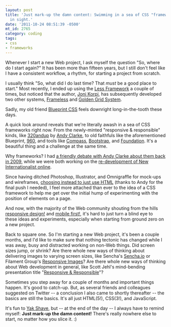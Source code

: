 ```yaml
---
layout: post
title: 'Just mark-up the damn content: Swimming in a sea of CSS "frameworks," no land
  in sight.'
date: '2011-10-24 08:51:39 -0500'
mt_id: 2765
category: coding
tags:
- css
- frameworks
---
```


Whenever I start a new Web project, I ask myself the question "So, where do I start again?" It has been more than fifteen years, but I still don't feel like I have a consistent workflow, a rhythm, for starting a project from scratch.

I usually think "So, what did I do last time? That _must_ be a good place to start." Most recently, I ended up using the [Less Framework](http://lessframework.com/) a couple of times, but noticed that the author, [Joni Korpi](http://twitter.com/jonikorpi), has subsequently developed two other systems, [Frameless](http://framelessgrid.com/) and [Golden Grid System](http://goldengridsystem.com/).

Sadly, my old friend [Blueprint CSS](http://www.blueprintcss.org/) feels downright long-in-the-tooth these days.

A quick look around reveals that we're literally awash in a sea of CSS frameworks right now. From the newly-minted "responsive & responsible" kinds, like [320andup](http://stuffandnonsense.co.uk/projects/320andup/) by [Andy Clarke](http://twitter.com/malarkey), to old faithfuls like the aforementioned Blueprint, [960](http://960.gs/), and tools like [Compass](http://compass-style.org/), [Bootstrap](http://twitter.github.com/bootstrap/), and [Foundation](http://foundation.zurb.com). It's a beautiful thing and a challenge at the same time.

Why frameworks? I had [a friendly debate with Andy Clarke about them back in 2009](http://www.newint.org/blog/tech/2009/04/08/semantically-speaking/), while we were both working on the [re-development of New Internationalist online](http://forabeautifulweb.com/blog/about/the_new_internationalist_home_page_challenge).

Since having ditched Photoshop, Illustrator, and Omnigraffle for mock-ups and wireframes, [choosing instead to just use HTML](http://24ways.org/2009/make-your-mockup-in-markup) (thanks to Andy for the final push I needed), I feel more attached than ever to the idea of a CSS framework to help me get over the initial hump of experimenting with the position of elements on a page.

And now, with the majority of the Web community shouting from the hills [responsive design!](http://www.abookapart.com/products/responsive-web-design) and [mobile first!](http://www.slideshare.net/bryanrieger/rethinking-the-mobile-web-by-yiibu), it's hard to just turn a blind eye to these ideas and experiments, especially when starting from ground zero on a new project.

Back to square one. So I'm starting a new Web project, it's been a couple months, and I'd like to make sure that nothing tectonic has changed while I was away, busy and distracted working on non-Web things. Did screen sizes jump, or shrink? Are there whole new ways of thinking about delivering images to varying screen sizes, like Sencha's [Sencha.io](http://www.sencha.com/products/io/) or Filament Group's [Responsive Images](https://github.com/filamentgroup/Responsive-Images)? Are there whole new ways of thinking about Web development in general, like Scott Jehl's mind-bending presentation title "[Responsive & Responsible](http://filamentgroup.com/examples/bdconf-2011/sjehl-bdconf-2011.pdf)"?

Sometimes you step away for a couple of months and important things happen. It's good to catch-up. But, as several friends and colleagues suggested on Twitter -- a conclusion I also came to shortly thereafter -- the basics are still the basics. It's all just HTML(5!), CSS(3!), and JavaScript.

It's fun to [Yak Shave](http://en.wiktionary.org/wiki/yak_shaving), but -- at the end of the day -- I always have to remind myself: **Just mark-up the damn content!** There's really nowhere else to start, no matter how you slice it.  :)
